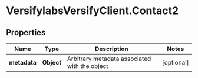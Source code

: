 # VersifylabsVersifyClient.Contact2

## Properties

Name | Type | Description | Notes
------------ | ------------- | ------------- | -------------
**metadata** | **Object** | Arbitrary metadata associated with the object | [optional] 


